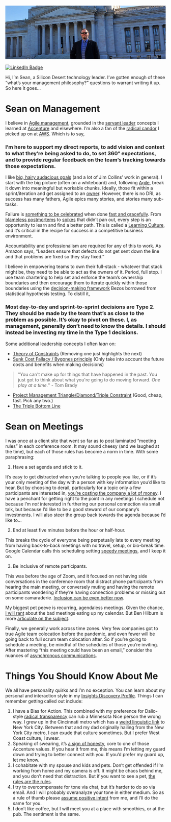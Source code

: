 [![Sean Feeney GitHub Banner](./assets/GitHubHeader.jpg)](https://feeney.mba)

[![LinkedIn Badge](https://img.shields.io/badge/LinkedIn-Profile-informational?style=flat&logo=linkedin&logoColor=white&color=0D76A8)](https://www.linkedin.com/in/seanfromit/)

Hi, I’m Sean, a Silicon Desert technology leader. I’ve gotten enough of these “what’s your management philosophy?” questions to warrant writing it up. So here it goes…

# Sean on Management

I believe in [Agile management](https://www.zdnet.com/google-amp/article/what-is-agile-leadership-how-this-flexible-management-style-is-changing-how-teams-work/), grounded in the [servant leader](https://www.mckinsey.com/business-functions/organization/our-insights/the-boss-factor-making-the-world-a-better-place-through-workplace-relationships) concepts I learned at [Accenture](https://www.accenture.com/us-en/about/corporate-citizenship/core-values#block-our-core-values) and elsewhere. I’m also a fan of the [radical candor](https://www.radicalcandor.com) I picked up on at [AWS](https://aws.amazon.com/careers/culture/). Which is to say,

### I’m here to support my direct reports, to add vision and context to what they’re being asked to do, to set 360° expectations, and to provide regular feedback on the team’s tracking towards those expectations.

I like [big, hairy audacious goals](https://www.jimcollins.com/concepts/bhag.html) (and a lot of Jim Collins’ work in general). I start with the big picture (often on a whiteboard) and, following [Agile](https://www.agilealliance.org/agile101/12-principles-behind-the-agile-manifesto/), break it down into meaningful but workable chunks. Ideally, those fit within a sprint/iteration and get assigned to an [owner](https://community.atlassian.com/t5/Jira-questions/Is-there-a-way-to-assign-a-task-to-multiple-users/qaq-p/1199130). However, there is no DRI, as success has many fathers, Agile epics many stories, and stories many sub-tasks.

Failure is [something to be celebrated](https://blog.trello.com/celebrate-wins-and-failures) when done [fast and gracefully](https://mercedesbent.co/2013/08/17/fail-fast-and-gracefully/). From [blameless postmortems](https://sre.google/sre-book/postmortem-culture/) to [spikes](https://ancaonuta.medium.com/how-spikes-help-to-improve-your-agile-product-delivery-a0f104305911) that didn’t pan out, every step is an opportunity to learn and find a better path. This is called a [Learning Culture](https://youtu.be/hLf3KviE_9M?t=10), and it’s critical in the recipe for success in a competitive business environment.

Accountability and professionalism are required for any of this to work. As Amazon says, “Leaders ensure that defects do not get sent down the line and that problems are fixed so they stay fixed.” 

I believe in empowering teams to own their full-stack - whatever that stack might be, they need to be able to act as the owners of it. Period, full stop. I use team chartering to help set and enforce the team’s ownership boundaries and then encourage them to iterate quickly within those boundaries using the [decision-making framework](https://www.entrepreneur.com/article/328284) Bezos borrowed from statistical hypothesis testing. To distill it,

### Most day-to-day and sprint-to-sprint decisions are Type 2. They should be made by the team that’s as close to the problem as possible. It’s okay to pivot on these. I, as management, generally don’t need to know the details. I should instead be investing my time in the Type 1 decisions.

Some additional leadership concepts I often *lean* on:
* [Theory of Constraints](https://www.leanproduction.com/theory-of-constraints.html) (Removing one just highlights the next)
* [Sunk Cost Fallacy / Bygones principle](https://en.wikipedia.org/wiki/Sunk_cost#Bygones_principle) (Only take into account the future costs and benefits when making decisions) 
> "You can't make up for things that have happened in the past. You just got to think about what you're going to do moving forward. *One play at a time.*" - Tom Brady

* [Project Management Triangle/Diamond/Triple Constraint](https://en.wikipedia.org/wiki/Project_management_triangle) (Good, cheap, fast. Pick any two.)
* [The Triple Bottom Line](https://www.ibrc.indiana.edu/ibr/2011/spring/article2.html)

# Sean on Meetings

I was once at a client site that went so far as to post laminated “meeting rules” in each conference room. It may sound cheesy (and we laughed at the time), but each of those rules has become a norm in time. With some paraphrasing:

1. Have a set agenda and stick to it.

It’s easy to get distracted when you’re talking to people you like, or if it’s your only meeting of the day with a person with key information you’d like to hear. But by choosing to derail, particularly for a topic only a few participants are interested in, [you’re costing the company a lot of money](https://hbr.org/2014/05/your-scarcest-resource). I have a penchant for getting right to the point in any meetings I schedule not because I’m *not* interested in furthering our personal connection via small talk, but because I’d like to be a good steward of our company’s investments. I will also steer the group back towards the agenda because I’d like to...

2. End at least five minutes before the hour or half-hour.

This breaks the cycle of everyone being perpetually late to every meeting from having back-to-back meetings with no travel, setup, or bio-break time. Google Calendar calls this scheduling setting [speedy meetings](https://www.avoma.com/blog/google-calendar-hack-save-meeting-time), and I keep it on.

3. Be inclusive of remote participants.

This was before the age of Zoom, and it focused on not having side conversations in the conference room that distract phone participants from hearing the main meeting, or conversely muting and having the remote participants wondering if they’re having connection problems or missing out on some camaraderie. [Inclusion can be even better now](https://ideas.ted.com/how-to-have-inclusive-meetings-over-zoom/).

My biggest pet peeve is recurring, agendaless meetings. Given the chance, [I will rant](https://feeney.mba/using-devops-to-improve-the-value-chain.html) about the bad meetings eating up my calendar. But Ben Hilburn is more [articulate on the subject](https://bhilburn.org/halt-and-goto-meeting/).

Finally, we generally work across time zones. Very few companies got to true Agile team colocation before the pandemic, and even fewer will be going back to full scrum team colocation after. So if you’re going to schedule a meeting, be mindful of the schedules of those you’re inviting. After mastering “this meeting could have been an email,” consider the nuances of [asynchronous communications](https://ben.balter.com/2014/11/06/rules-of-communicating-at-github/).

# Things You Should Know About Me

We all have personality quirks and I’m no exception. You can learn about my personal and interaction style in my [Insights Discovery Profile](https://feeney.mba/management-fad-of-the-week-insights-discovery-profile.html). Things I can remember getting called out include:

1. I have a Bias for Action. This combined with my preference for Dalio-style [radical transparency](https://www.inc.com/gene-hammett/3-steps-ray-dalio-uses-radical-transparency-to-build-a-billion-dollar-company.html) can rub a Minnesota Nice person the wrong way. I grew up in the Cincinnati metro which has a [weird linguistic link](https://en.wikipedia.org/wiki/New_York_City_English#Influence_on_other_dialects) to New York City. Between that and my dad originally hailing from the New York City metro, I can exude that culture sometimes. But I prefer West Coast culture, I swear.
2. Speaking of swearing, it’s [a sign of honesty](https://www.academia.edu/29725191/Frankly_we_do_give_a_damn_The_relationship_between_profanity_and_honesty), core to one of those Accenture values. If you hear it from me, this means I’m letting my guard down and trying to better connect with you. If you’d prefer my guard up, let me know.
3. I cohabitate with my spouse and kids and pets. Don’t get offended if I’m working from home and my camera is off. It might be chaos behind me, and you don’t need that distraction. But if you want to see a pet, [the rules are the rules](https://twitter.com/tiffanycli/status/1324036310076719104).
4. I try to overcompensate for tone via chat, but it’s harder to do so via email. And I will probably overanalyze your tone in either medium. So as a rule of thumb please [assume positive intent](https://collaborativeway.com/general/a-ceos-advice-assume-positive-intent/) from me, and I’ll do the same for you.
5. I don’t like coffee, but I will meet you at a place with smoothies, or at the pub. The sentiment is the same.
